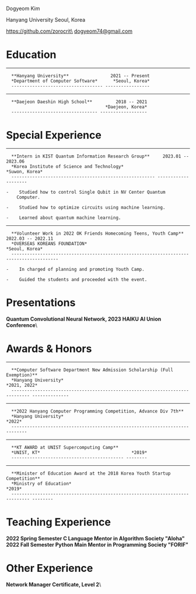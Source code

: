 Dogyeom Kim

Hanyang University
Seoul, Korea

https://github.com/zorocrit\
dogyeom74@gmail.com

# Education

-   ----------------------------------- -----------------
      **Hanyang University**                2021 -- Present
      *Department of Computer Software*      *Seoul, Korea*
      ----------------------------------- -----------------

-   --------------------------------- ------------------
      **Daejeon Daeshin High School**         2018 -- 2021
                                          *Daejeon, Korea*
      --------------------------------- ------------------

# Special Experience

-   ------------------------------------------------------- --------------------
      **Intern in KIST Quantum Information Research Group**     2023.01 -- 2023.06
      *Korea Institute of Science and Technology*                   *Suwon, Korea*
      ------------------------------------------------------- --------------------

    -    Studied how to control Single Qubit in NV Center Quantum
        Computer.

    -    Studied how to optimize circuits using machine learning.

    -    Learned about quantum machine learning.

-   -------------------------------------------------------------------- --------------------
      **Volunteer Work in 2022 OK Friends Homecoming Teens, Youth Camp**     2022.03 -- 2022.11
      *OVERSEAS KOREANS FOUNDATION*                                              *Seoul, Korea*
      -------------------------------------------------------------------- --------------------

    -    In charged of planning and promoting Youth Camp.

    -    Guided the students and proceeded with the event.

# Presentations


**Quantum Convolutional Neural Network, 2023 HAIKU AI Union
Conference**\


# Awards & Honors

-   ----------------------------------------------------------------------------- --------------
      **Computer Software Department New Admission Scholarship (Full Exemption)**   
      *Hanyang University*                                                            *2021, 2022*
      ----------------------------------------------------------------------------- --------------

-   -------------------------------------------------------------------- --------
      **2022 Hanyang Computer Programming Competition, Advance Div 7th**   
      *Hanyang University*                                                   *2022*
      -------------------------------------------------------------------- --------

-   ------------------------------------------- --------
      **KT AWARD at UNIST Supercomputing Camp**   
      *UNIST, KT*                                   *2019*
      ------------------------------------------- --------

-   ----------------------------------------------------------------------------- --------
      **Minister of Education Award at the 2018 Korea Youth Startup Competition**   
      *Ministry of Education*                                                         *2019*
      ----------------------------------------------------------------------------- --------

# Teaching Experience


**2022 Spring Semester C Language Mentor in Algorithm Society "Aloha"**
**2022 Fall Semester Python Main Mentor in Programming Society "FORIF"**


# Other Experience

**Network Manager Certificate, Level 2**\

